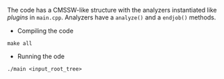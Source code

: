 The code has a CMSSW-like structure with the analyzers instantiated like *plugins* in `main.cpp`.
Analyzers have a `analyze()` and a `endjob()` methods.

* Compiling the code 
``` 
make all
```

* Running the ode
```
./main <input_root_tree>
```



